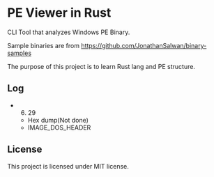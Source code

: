 # PE Viewer in Rust

CLI Tool that analyzes Windows PE Binary.

Sample binaries are from https://github.com/JonathanSalwan/binary-samples

The purpose of this project is to learn Rust lang and PE structure.

## Log
- 6. 29
    - Hex dump(Not done)
    - IMAGE_DOS_HEADER

## License
This project is licensed under MIT license.